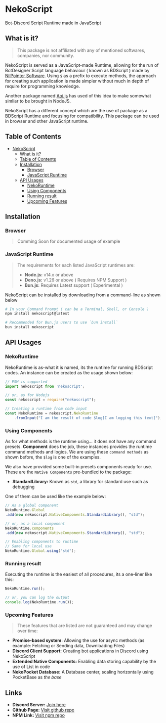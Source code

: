 
# NekoScript

Bot-Discord Script Runtime made in JavaScript

## What is it?
> This package is not affiliated with any of mentioned softwares, companies, nor community.

NekoScript is served as a JavaScript-made Runtime, allowing for the run of BotDesigner Script language behaviour ( known as BDScript ) made by [NilPointer Software](https://nilpointer.software/). Using `$` as a prefix to execute methods, the approach for creating such application is made simpler without much in depth of require for programming knowledge.

Another package named [Aoi.js](https://aoi.js.org/) has used of this idea to make somewhat simliar to be brought in NodeJS.

NekoScript has a different concept which are the use of package as a BDScript Runtime and focusing for compatibility. This package can be used in browser and other JavaScript runtime.

## Table of Contents
- [NekoScript](#nekoscript)
  - [What is it?](#what-is-it)
  - [Table of Contents](#table-of-contents)
  - [Installation](#installation)
    - [Browser](#browser)
    - [JavaScript Runtime](#javascript-runtime)
  - [API Usages](#api-usages)
    - [NekoRuntime](#nekoruntime)
    - [Using Components](#using-components)
    - [Running result](#running-result)
    - [Upcoming Features](#upcoming-features)

## Installation

### Browser
> Comming Soon for documented usage of example

### JavaScript Runtime
> The requirements for each listed JavaScript runtimes are:
> - **Node.js:** v14.x or above
> - **Deno.js:** v1.26 or above ( Requires NPM Support )
> - **Bun.js:** Requires Latest support ( Experimental )

NekoScript can be installed by downloading from a command-line as shown below
```bash
# In your Command Prompt ( can be a Terminal, Shell, or Console )
npm install nekoscript@latest

# Recommended for Bun.js users to use `bun install`
bun install nekoscript
```

## API Usages
### NekoRuntime
NekoRuntime is as-what it is named, its the runtime for running BDScript codes. An instance can be created as the usage shown below:

```ts
// ESM is supported
import nekoscript from 'nekoscript';

// or, as for Nodejs
const nekoscript = require("nekoscript");

// Creating a runtime from code input
const NekoRuntime = nekoscript.NekoRuntime
    .fromInput("I am the result of code $log[I am logging this text]");
```

### Using Components
As for what methods is the runtime using... it does not have any command presets. **Component** does the job, these instances provides the runtime command methods and logics. We are using these `command methods` as shown before, the `$log` is one of the examples.

We also have provided some built-in presets components ready for use. These are the `Native Components` pre-bundled to the package:
- **StandardLibrary:** Known as `std`, a library for standard use such as debugging

One of them can be used like the example below:
```ts
// As a global component
NekoRuntime.Global
.add(new nekoscript.NativeComponents.StandardLibrary(), "std");

// or, as a local component
NekoRuntime.components
.add(new nekoscript.NativeComponents.StandardLibrary(), "std");

// Enabling components to runtime
// Same for local use
NekoRuntime.Global.using("std");
```

### Running result
Executing the runtime is the easiest of all procedures, its a one-liner like this:
```ts
NekoRuntime.run();

// or, you can log the output
console.log(NekoRuntime.run());
```

### Upcoming Features
> These features that are listed are not guaranteed and may change over time:
- **Promise-based system:** Allowing the use for async methods (as example: Fetching or Sending data, Downloading Files)
- **Discord Client Support:** Creating bot applications in Discord using NekoScript
- **Extended Native Components:** Enabling data storing capability by the use of List in code
- **NekoPocket Database:** A Database center, scaling horizontally using PocketBase as *the base*

## Links
- **Discord Server:** [Join here](https://discord.gg/pX3UhdPmQE "NekoScript Community Server")
- **Github Page:** [Visit github repo](https://github.com/Nekomoduler/nekoscript "Github Repository")
- **NPM Link:** [Visit npm repo](https://www.npmjs.com/package/nekoscript "NPM Repository Link")